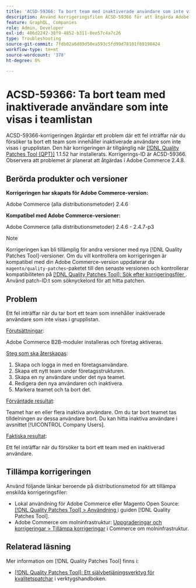 ```yaml
---
title: 'ACSD-59366: Ta bort team med inaktiverade användare som inte visas i teamlistan'
description: Använd korrigeringsfilen ACSD-59366 för att åtgärda Adobe Commerce-problemet om ett fel inträffar när du försöker ta bort ett team som innehåller inaktiverade användare som inte visas i grupplistan.
feature: GraphQL, Companies
role: Admin, Developer
exl-id: 406d2242-38f9-4852-b311-0ee57c4a7c26
type: Troubleshooting
source-git-commit: 7fdb02a6d89d50ea593c5fd99d78101f89198424
workflow-type: tm+mt
source-wordcount: '378'
ht-degree: 0%

---
```


# ACSD-59366: Ta bort team med inaktiverade användare som inte visas i teamlistan

ACSD-59366-korrigeringen åtgärdar ett problem där ett fel inträffar när du försöker ta bort ett team som innehåller inaktiverade användare som inte visas i grupplistan. Den här korrigeringen är tillgänglig när [[!DNL Quality Patches Tool (QPT)]](/help/tools/quality-patches-tool/quality-patches-tool-to-self-serve-quality-patches.md) 1.1.52 har installerats. Korrigerings-ID är ACSD-59366. Observera att problemet är planerat att åtgärdas i Adobe Commerce 2.4.8.

## Berörda produkter och versioner

**Korrigeringen har skapats för Adobe Commerce-version:**

Adobe Commerce (alla distributionsmetoder) 2.4.6

**Kompatibel med Adobe Commerce-versioner:**

Adobe Commerce (alla distributionsmetoder) 2.4.6 - 2.4.7-p3

>[!NOTE]
>
>Korrigeringen kan bli tillämplig för andra versioner med nya [!DNL Quality Patches Tool]-versioner. Om du vill kontrollera om korrigeringen är kompatibel med din Adobe Commerce-version uppdaterar du `magento/quality-patches`-paketet till den senaste versionen och kontrollerar kompatibiliteten på [[!DNL Quality Patches Tool]: Sök efter korrigeringsfiler ](https://experienceleague.adobe.com/tools/commerce-quality-patches/index.html?lang=sv-SE). Använd patch-ID:t som söknyckelord för att hitta patchen.

## Problem

Ett fel inträffar när du tar bort ett team som innehåller inaktiverade användare som inte visas i grupplistan.

<u>Förutsättningar</u>:

Adobe Commerce B2B-moduler installeras och företag aktiveras.

<u>Steg som ska återskapas</u>:

1. Skapa och logga in med en företagsanvändare.
1. Skapa ett nytt team under företagsstrukturen.
1. Skapa en ny användare under det nya teamet.
1. Redigera den nya användaren och inaktivera.
1. Markera teamet och ta bort det.

<u>Förväntade resultat</u>:

Teamet har en eller flera inaktiva användare. Om du tar bort teamet tas tilldelningen av dessa användare bort. Du kan hitta inaktiva användare i avsnittet [!UICONTROL Company Users].

<u>Faktiska resultat</u>:

Ett fel inträffar när du försöker ta bort ett team med en inaktiverad användare.

## Tillämpa korrigeringen

Använd följande länkar beroende på distributionsmetod för att tillämpa enskilda korrigeringsfiler:

* Lokal användning för Adobe Commerce eller Magento Open Source: [[!DNL Quality Patches Tool] > Användning ](/help/tools/quality-patches-tool/usage.md) i guiden [!DNL Quality Patches Tool].
* Adobe Commerce om molninfrastruktur: [Uppgraderingar och korrigeringar > Tillämpa korrigeringar](https://experienceleague.adobe.com/docs/commerce-cloud-service/user-guide/develop/upgrade/apply-patches.html?lang=sv-SE) i Commerce om molninfrastruktur.

## Relaterad läsning

Mer information om [!DNL Quality Patches Tool] finns i:

* [[!DNL Quality Patches Tool]: Ett självbetjäningsverktyg för kvalitetspatchar](/help/tools/quality-patches-tool/quality-patches-tool-to-self-serve-quality-patches.md) i verktygshandboken.
